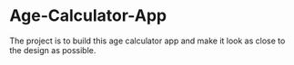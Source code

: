 # Age-Calculator-App
The project is to build this age calculator app and make it look as close to the design as possible.

